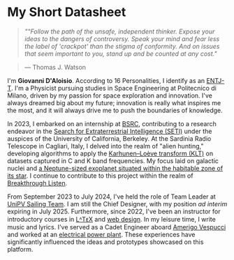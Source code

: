 # My Short Datasheet

> *""Follow the path of the unsafe, independent thinker. Expose your ideas to the dangers of controversy. Speak your mind and fear less the label of 'crackpot' than the stigma of conformity. And on issues that seem important to you, stand up and be counted at any cost."*  

> — Thomas J. Watson

I'm **Giovanni D'Aloisio**. According to 16 Personalities, I identify as an [ENTJ-T](https://www.16personalities.com/entj-personality). I'm a Physicist pursuing studies in Space Engineering at Politecnico di Milano, driven by my passion for space exploration and innovation. I've always dreamed big about my future; innovation is really what inspires me the most, and it will always drive me to push the boundaries of knowledge.

In 2023, I embarked on an internship at [BSRC](https://seti.berkeley.edu/Internship.html), contributing to a research endeavor in the [Search for Extraterrestrial Intelligence (SETI)](https://en.wikipedia.org/wiki/Search_for_extraterrestrial_intelligence) under the auspices of the University of California, Berkeley. At the Sardinia Radio Telescope in Cagliari, Italy, I delved into the realm of "alien hunting," developing algorithms to apply the [Karhunen–Loève transform (KLT)](https://en.wikipedia.org/wiki/Kosambi%E2%80%93Karhunen%E2%80%93Lo%C3%A8ve_theorem) on datasets captured in C and K band frequencies. My focus laid on galactic nuclei and [a Neptune-sized exoplanet situated within the habitable zone of its star](https://www.aanda.org/articles/aa/full_html/2022/11/aa44079-22/aa44079-22.html). I continue to contribute to this project within the realm of [Breakthrough Listen](https://en.wikipedia.org/wiki/Breakthrough_Listen).

From September 2023 to July 2024, I've held the role of Team Leader at [UniPV Sailing Team](http://www.sailingteamunipv.it/). I am still the Chief Designer, with my position *ad interim* expiring in July 2025. Furthermore, since 2022, I've been an instructor for introductory courses in [LᴬTᴇX](https://github.com/nikitodos/latex) and [web design](https://github.com/nikitodos/webdesign_intro). In my leisure time, I write music and lyrics. I've served as a Cadet Engineer aboard [Amerigo Vespucci](https://en.wikipedia.org/wiki/Italian_training_ship_Amerigo_Vespucci) and worked at an [electrical power plant](https://www.tamareteenergia.it/). These experiences have significantly influenced the ideas and prototypes showcased on this platform.
